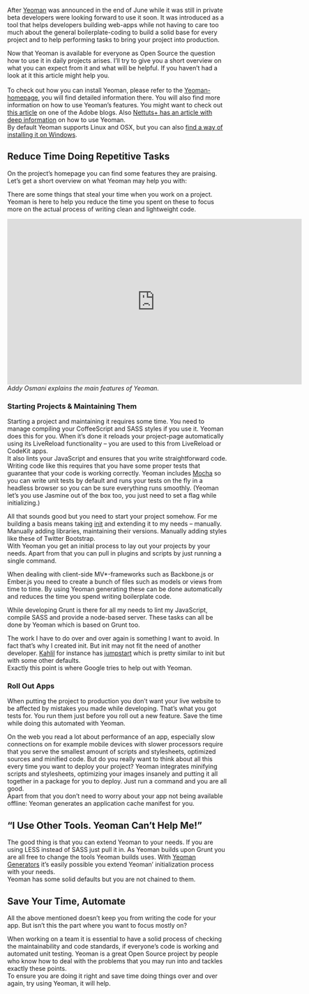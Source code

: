 After <a href="http://yeoman.io/">Yeoman</a> was announced in the end of June while it was still in private beta developers were looking forward to use it soon. It was introduced as a tool that helps developers building web-apps while not having to care too much about the general boilerplate-coding to build a solid base for every project and to help performing tasks to bring your project into production.

Now that Yeoman is available for everyone as Open Source the question how to use it in daily projects arises. I’ll try to give you a short overview on what you can expect from it and what will be helpful. If you haven’t had a look at it this article might help you.<br>
<span id="more-1050"></span><br>
To check out how you can install Yeoman, please refer to the <a href="http://yeoman.io/">Yeoman-homepage</a>, you will find detailed information there. You will also find more information on how to use Yeoman’s features. You might want to check out <a href="http://www.adobe.com/devnet/html5/articles/yeoman-at-your-service.html">this article</a> on one of the Adobe blogs. Also <a href="http://net.tutsplus.com/tutorials/tools-and-tips/say-yo-to-yeoman/">Nettuts+ has an article with deep information</a> on how to use Yeoman.<br>
By default Yeoman supports Linux and OSX, but you can also <a href="http://www.decodize.com/css/installing-yeoman-front-end-development-stack-windows/">find a way of installing it on Windows</a>.

## Reduce Time Doing Repetitive Tasks

On the project’s homepage you can find some features they are praising. Let’s get a short overview on what Yeoman may help you with:

There are some things that steal your time when you work on a project. Yeoman is here to help you reduce the time you spent on these to focus more on the actual process of writing clean and lightweight code.

<iframe width="675" height="380" src="http://www.youtube.com/embed/vFacaBinGZ0" frameborder="0" allowfullscreen=""></iframe><br>
<i>Addy Osmani explains the main features of Yeoman.</i>
<h3>Starting Projects &amp; Maintaining Them</h3>

Starting a project and maintaining it requires some time. You need to manage compiling your CoffeeScript and SASS styles if you use it. Yeoman does this for you. When it’s done it reloads your project-page automatically using its LiveReload functionality – you are used to this from LiveReload or CodeKit apps.<br>
It also lints your JavaScript and ensures that you write straightforward code. Writing code like this requires that you have some proper tests that guarantee that your code is working correctly. Yeoman includes <a href="http://visionmedia.github.com/mocha/">Mocha</a> so you can write unit tests by default and runs your tests on the fly in a headless browser so you can be sure everything runs smoothly. (Yeoman let’s you use Jasmine out of the box too, you just need to set a flag while initializing.)

All that sounds good but you need to start your project somehow. For me building a basis means taking <a href="https://hansreinl.de/archive/building-advanced-initial-boilerpalte/">init</a> and extending it to my needs – manually. Manually adding libraries, maintaining their versions. Manually adding styles like these of Twitter Bootstrap.<br>
With Yeoman you get an initial process to lay out your projects by your needs. Apart from that you can pull in plugins and scripts by just running a single command.

When dealing with client-side MV*-frameworks such as Backbone.js or Ember.js you need to create a bunch of files such as models or views from time to time. By using Yeoman generating these can be done automatically and reduces the time you spend writing boilerplate code.

While developing Grunt is there for all my needs to lint my JavaScript, compile SASS and provide a node-based server. These tasks can all be done by Yeoman which is based on Grunt too.

The work I have to do over and over again is something I want to avoid. In fact that’s why I created init. But init may not fit the need of another developer. <a href="https://twitter.com/hellokahlil">Kahlil</a> for instance has <a href="https://github.com/kahlil/jumpstart">jumpstart</a> which is pretty similar to init but with some other defaults.<br>
Exactly this point is where Google tries to help out with Yeoman.

### Roll Out Apps

When putting the project to production you don’t want your live website to be affected by mistakes you made while developing. That’s what you got tests for. You run them just before you roll out a new feature. Save the time while doing this automated with Yeoman.

On the web you read a lot about performance of an app, especially slow connections on for example mobile devices with slower processors require that you serve the smallest amount of scripts and stylesheets, optimized sources and minified code. But do you really want to think about all this every time you want to deploy your project? Yeoman integrates minifying scripts and stylesheets, optimizing your images insanely and putting it all together in a package for you to deploy. Just run a command and you are all good.<br>
Apart from that you don’t need to worry about your app not being available offline: Yeoman generates an application cache manifest for you.

## “I Use Other Tools. Yeoman Can’t Help Me!”

The good thing is that you can extend Yeoman to your needs. If you are using LESS instead of SASS just pull it in. As Yeoman builds upon Grunt you are all free to change the tools Yeoman builds uses. With <a href="https://github.com/yeoman/generators/">Yeoman Generators</a> it’s easily possible you extend Yeoman’ initialization process with your needs.<br>
Yeoman has some solid defaults but you are not chained to them.

## Save Your Time, Automate

All the above mentioned doesn’t keep you from writing the code for your app. But isn’t this the part where you want to focus mostly on?

When working on a team it is essential to have a solid process of checking the maintainability and code standards, if everyone’s code is working and automated unit testing. Yeoman is a great Open Source project by people who know how to deal with the problems that you may run into and tackles exactly these points.<br>
To ensure you are doing it right and save time doing things over and over again, try using Yeoman, it will help.
